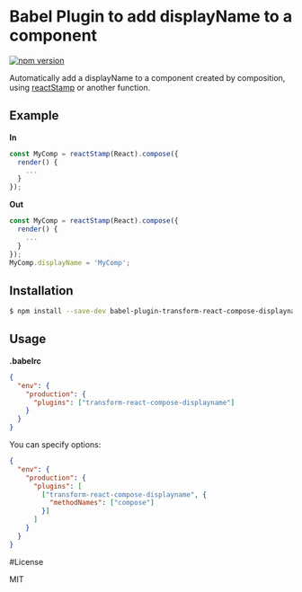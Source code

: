 # Babel Plugin to add displayName to a component

[![npm version](https://img.shields.io/npm/v/babel-plugin-transform-react-compose-displayname.svg?style=flat-square)](https://www.npmjs.com/package/babel-plugin-transform-react-compose-displayname)

Automatically add a displayName to a component created by composition, using [reactStamp](https://github.com/stampit-org/react-stamp) or another function.

## Example

**In**
```js
const MyComp = reactStamp(React).compose({
  render() {
    ...
  }
});
```

**Out**
```js
const MyComp = reactStamp(React).compose({
  render() {
    ...
  }
});
MyComp.displayName = 'MyComp';
```

## Installation

```sh
$ npm install --save-dev babel-plugin-transform-react-compose-displayname
```

## Usage

**.babelrc**

```json
{
  "env": {
    "production": {
      "plugins": ["transform-react-compose-displayname"]
    }
  }
}
```

You can specify options:

```json
{
  "env": {
    "production": {
      "plugins": [
        ["transform-react-compose-displayname", {
          "methodNames": ["compose"]
        }]
      ]
    }
  }
}
```

#License

MIT
